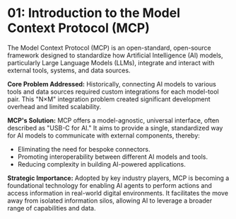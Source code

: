 # 01: Introduction to the Model Context Protocol (MCP)

The Model Context Protocol (MCP) is an open-standard, open-source framework designed to standardize how Artificial Intelligence (AI) models, particularly Large Language Models (LLMs), integrate and interact with external tools, systems, and data sources.

**Core Problem Addressed:**
Historically, connecting AI models to various tools and data sources required custom integrations for each model-tool pair. This "N×M" integration problem created significant development overhead and limited scalability.

**MCP's Solution:**
MCP offers a model-agnostic, universal interface, often described as "USB-C for AI." It aims to provide a single, standardized way for AI models to communicate with external components, thereby:
*   Eliminating the need for bespoke connectors.
*   Promoting interoperability between different AI models and tools.
*   Reducing complexity in building AI-powered applications.

**Strategic Importance:**
Adopted by key industry players, MCP is becoming a foundational technology for enabling AI agents to perform actions and access information in real-world digital environments. It facilitates the move away from isolated information silos, allowing AI to leverage a broader range of capabilities and data.
